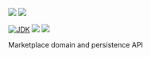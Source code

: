 [![](https://github.com/wutsi/marketplace-access-server/actions/workflows/master.yml/badge.svg)](https://github.com/wutsi/marketplace-access-server/actions/workflows/master.yml)
[![](https://github.com/wutsi/marketplace-access-server/actions/workflows/restart_test.yml/badge.svg)](https://github.com/wutsi/marketplace-access-server/actions/workflows/restart_test.yml)

[![JDK](https://img.shields.io/badge/jdk-11-brightgreen.svg)](https://jdk.java.net/11/)
[![](https://img.shields.io/badge/maven-3.6-brightgreen.svg)](https://maven.apache.org/download.cgi)
![](https://img.shields.io/badge/language-kotlin-blue.svg)

Marketplace domain and persistence API
